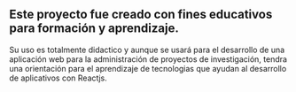 ## Este proyecto fue creado con fines educativos para formación y aprendizaje.

Su uso es totalmente didactico y aunque se usará para el desarrollo de una aplicación web para la administración de proyectos de investigación, tendra una orientación para el aprendizaje de tecnologias que ayudan al desarrollo de aplicativos con Reactjs.

